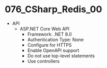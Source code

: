 # 076_CSharp_Redis_00

- API 
	- ASP.NET Core Web API 
		- Framework: .NET 8.0
		- Authentication Type: None
		- Configure for HTTPS
		- Enable OpenAPI support
		- Do not use top-level statements
		- Use controllers
